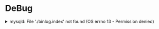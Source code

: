 # DeBug

<details>

<summary>mysqld: File './binlog.index' not found (OS errno 13 - Permission denied)</summary>

`chown -R mysql:mysql /var/lib/mysql`把mysql文件夹归到mysql用户和用户组下，路径表示mysql安装路径，可能不一样。

</details>


